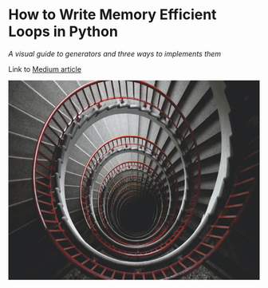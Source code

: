 # How to Write Memory Efficient Loops in Python
*A visual guide to generators and three ways to implements them*

Link to [Medium article](https://medium.com/@siavashyasini/how-to-write-memory-efficient-loops-in-python-cd625001f0de?sk=dfdf455da613f978b1d5f542e69a527a)

<img src="loops.jpeg" height="400" />
